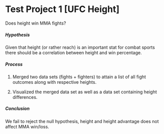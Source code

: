 # Test Project 1 [UFC Height]
Does height win MMA fights?


##### Hypothesis
Given that height (or rather reach) is an important stat for combat sports
there should be a correlation between height and win percentage.

##### Process
1. Merged two data sets (fights + fighters) to attain a list 
of all fight outcomes along with respective heights.

2. Visualized the merged data set as well as a data set
containing height differences.

##### Conclusion
We fail to reject the null hypothesis, height and height
advantage does not affect MMA win/loss.
